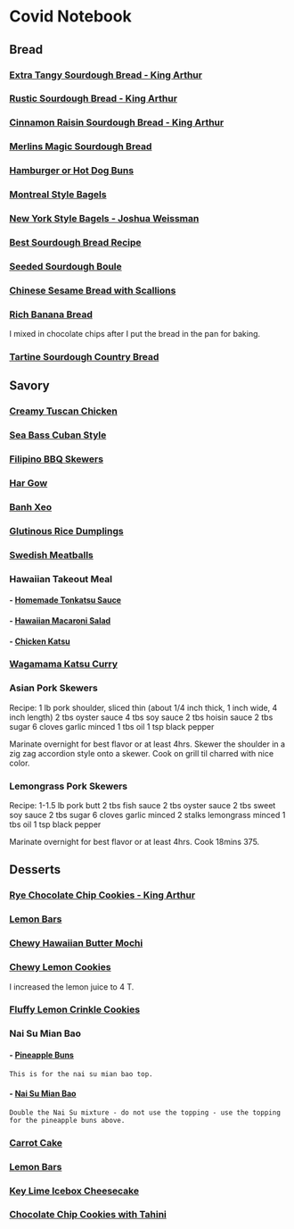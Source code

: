 # Covid Notebook

## Bread

### [Extra Tangy Sourdough Bread - King Arthur](https://www.kingarthurflour.com/recipes/extra-tangy-sourdough-bread-recipe)

### [Rustic Sourdough Bread - King Arthur](https://www.kingarthurflour.com/recipes/rustic-sourdough-bread-recipe)

### [Cinnamon Raisin Sourdough Bread - King Arthur](https://www.kingarthurflour.com/recipes/cinnamon-raisin-sourdough-bread-recipe)

### [Merlins Magic Sourdough Bread](https://www.kingarthurflour.com/recipes/merlins-magic-sourdough-bread-recipe)

### [Hamburger or Hot Dog Buns](https://www.kingarthurflour.com/recipes/hamburger-or-hot-dog-buns-recipe)

### [Montreal Style Bagels](https://www.thespruceeats.com/montreal-style-bagels-recipe-2215510)

### [New York Style Bagels - Joshua Weissman](https://m.youtube.com/watch?v=W8j-ZUp7KD0)

### [Best Sourdough Bread Recipe](https://www.acouplecooks.com/sourdough-bread-recipe-simplified-guide/)

### [Seeded Sourdough Boule](https://www.kingarthurflour.com/recipes/seeded-sourdough-boule-recipe)

### [Chinese Sesame Bread with Scallions](https://kirbiecravings.com/chinese-sesame-bread-with-scallions/)

### [Rich Banana Bread](https://www.allrecipes.com/recipe/17066/janets-rich-banana-bread/)

I mixed in chocolate chips after I put the bread in the pan for baking.

### [Tartine Sourdough Country Bread](https://www.google.com/amp/s/www.theperfectloaf.com/tartine-sourdough-country-loaf-bread-recipe/amp/)

## Savory

### [Creamy Tuscan Chicken](https://tasty.co/recipe/creamy-tuscan-chicken)

### [Sea Bass Cuban Style](https://www.allrecipes.com/recipe/21579/sea-bass-cuban-style/)

### [Filipino BBQ Skewers](https://www.atbbq.com/thesauce/filipino-barbecue-pork-with-achara/)

### [Har Gow](https://tasteasianfood.com/har-gow/)

### [Banh Xeo](https://www.hungryhuy.com/banh-xeo-savory-vietnamese-crepes/)

### [Glutinous Rice Dumplings](https://www.dimsumcentral.com/glutinous-rice-dumplings/)

### [Swedish Meatballs](https://theseamanmom.com/best-swedish-meatballs/)

### Hawaiian Takeout Meal

#### - [Homemade Tonkatsu Sauce](https://www.justonecookbook.com/tonkatsu-sauce-recipe/)

#### - [Hawaiian Macaroni Salad](https://www.favfamilyrecipes.com/authentic-hawaiian-macaroni-salad/)

#### - [Chicken Katsu](https://www.foodandwine.com/recipes/chicken-katsu)

### [Wagamama Katsu Curry](https://www.independent.co.uk/life-style/food-and-drink/wagamama-katsu-curry-recipe-how-to-make-cooking-chef-tutorial-video-a9489466.html)

### Asian Pork Skewers

Recipe:
1 lb pork shoulder, sliced thin (about 1/4 inch thick, 1 inch wide, 4 inch length)
2 tbs oyster sauce
4 tbs soy sauce
2 tbs hoisin sauce
2 tbs sugar
6 cloves garlic minced
1 tbs oil
1 tsp black pepper

Marinate overnight for best flavor or at least 4hrs.
Skewer the shoulder in a zig zag accordion style onto a skewer.
Cook on grill til charred with nice color.

### Lemongrass Pork Skewers

Recipe:
1-1.5 lb pork butt
2 tbs fish sauce
2 tbs oyster sauce
2 tbs sweet soy sauce
2 tbs sugar
6 cloves garlic minced
2 stalks lemongrass minced
1 tbs oil
1 tsp black pepper

Marinate overnight for best flavor or at least 4hrs. Cook 18mins 375.

## Desserts

### [Rye Chocolate Chip Cookies - King Arthur](https://www.kingarthurflour.com/recipes/rye-chocolate-chip-cookies-recipe)

### [Lemon Bars](https://bakingamoment.com/lemon-bars/)

### [Chewy Hawaiian Butter Mochi](https://drivemehungry.com/chewy-butter-mochi-recipe/)

### [Chewy Lemon Cookies](https://www.averiecooks.com/soft-and-chewy-lemon-cookies/)

I increased the lemon juice to 4 T.

### [Fluffy Lemon Crinkle Cookies](https://www.aspicyperspective.com/fluffy-lemon-crinkle-cookies-recipe/)

### Nai Su Mian Bao

#### - [Pineapple Buns](https://omnivorescookbook.com/pineapple-buns/)

    This is for the nai su mian bao top.

#### - [Nai Su Mian Bao](http://theabcchef.com/2015/08/nai-su-mian-bao-milk-butter-bun.html)

    Double the Nai Su mixture - do not use the topping - use the topping for the pineapple buns above.

### [Carrot Cake](https://www.momontimeout.com/to-die-for-carrot-cake-recipe/)

### [Lemon Bars](https://bakingamoment.com/lemon-bars/)

### [Key Lime Icebox Cheesecake](https://www.savingdessert.com/key-lime-icebox-cheesecake/)

### [Chocolate Chip Cookies with Tahini](https://food52.com/recipes/77758-new-fashioned-chocolate-chip-cookies-with-all-tahini-no-butter)
